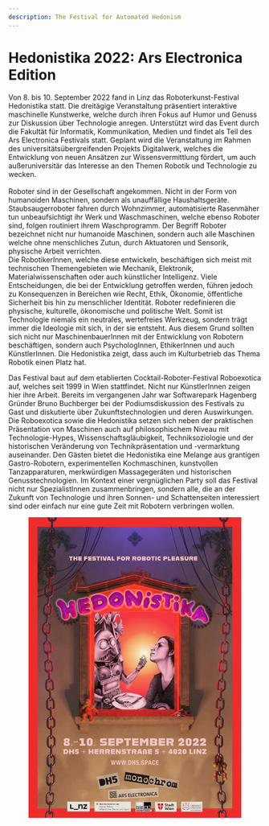 ```yaml
---
description: The Festival for Automated Hedonism
---
```


# Hedonistika 2022: Ars Electronica Edition

Von 8. bis 10. September 2022 fand in Linz das Roboterkunst-Festival Hedonistika statt. Die dreitägige Veranstaltung präsentiert interaktive maschinelle Kunstwerke, welche durch ihren Fokus auf Humor und Genuss zur Diskussion über Technologie anregen. Unterstützt wird das Event durch die Fakultät für Informatik, Kommunikation, Medien und findet als Teil des Ars Electronica Festivals statt. Geplant wird die Veranstaltung im Rahmen des universitätsübergreifenden Projekts Digitalwerk, welches die Entwicklung von neuen Ansätzen zur Wissensvermittlung fördert, um auch außeruniversitär das Interesse an den Themen Robotik und Technologie zu wecken.\
\
Roboter sind in der Gesellschaft angekommen. Nicht in der Form von humanoiden Maschinen, sondern als unauffällige Haushaltsgeräte. Staubsaugerroboter fahren durch Wohnzimmer, automatisierte Rasenmäher tun unbeaufsichtigt ihr Werk und Waschmaschinen, welche ebenso Roboter sind, folgen routiniert ihrem Waschprogramm. Der Begriff Roboter bezeichnet nicht nur humanoide Maschinen, sondern auch alle Maschinen welche ohne menschliches Zutun, durch Aktuatoren und Sensorik, physische Arbeit verrichten.\
Die RobotikerInnen, welche diese entwickeln, beschäftigen sich meist mit technischen Themengebieten wie Mechanik, Elektronik, Materialwissenschaften oder auch künstlicher Intelligenz. Viele Entscheidungen, die bei der Entwicklung getroffen werden, führen jedoch zu Konsequenzen in Bereichen wie Recht, Ethik, Ökonomie, öffentliche Sicherheit bis hin zu menschlicher Identität. Roboter redefinieren die physische, kulturelle, ökonomische und politische Welt. Somit ist Technologie niemals ein neutrales, wertefreies Werkzeug, sondern trägt immer die Ideologie mit sich, in der sie entsteht. Aus diesem Grund sollten sich nicht nur MaschinenbauerInnen mit der Entwicklung von Robotern beschäftigen, sondern auch PsychologInnen, EthikerInnen und auch KünstlerInnen. Die Hedonistika zeigt, dass auch im Kulturbetrieb das Thema Robotik einen Platz hat.

Das Festival baut auf dem etablierten Cocktail-Roboter-Festival Roboexotica auf, welches seit 1999 in Wien stattfindet. Nicht nur KünstlerInnen zeigen hier ihre Arbeit. Bereits im vergangenen Jahr war Softwarepark Hagenberg Gründer Bruno Buchberger bei der Podiumsdiskussion des Festivals zu Gast und diskutierte über Zukunftstechnologien und deren Auswirkungen. Die Roboexotica sowie die Hedonistika setzen sich neben der praktischen Präsentation von Maschinen auch auf philosophischem Niveau mit Technologie-Hypes, Wissenschaftsgläubigkeit, Techniksoziologie und der historischen Veränderung von Technikpräsentation und -vermarktung auseinander. Den Gästen bietet die Hedonistika eine Melange aus grantigen Gastro-Robotern, experimentellen Kochmaschinen, kunstvollen Tanzapparaturen, merkwürdigen Massagegeräten und historischen Genusstechnologien. Im Kontext einer vergnüglichen Party soll das Festival nicht nur SpezialistInnen zusammenbringen, sondern alle, die an der Zukunft von Technologie und ihren Sonnen- und Schattenseiten interessiert sind oder einfach nur eine gute Zeit mit Robotern verbringen wollen.

<figure><img src="../../.gitbook/assets/hedonistika_poster.jpg" alt=""><figcaption></figcaption></figure>
